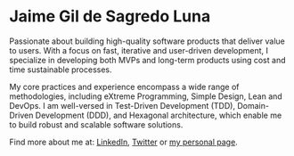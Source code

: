 # Jaime Gil de Sagredo Luna

Passionate about building high-quality software products that deliver value to users. With a focus on fast, iterative and user-driven development, I specialize in developing both MVPs and long-term products using cost and time sustainable processes.

My core practices and experience encompass a wide range of methodologies, including eXtreme Programming, Simple Design, Lean and DevOps. I am well-versed in Test-Driven Development (TDD), Domain-Driven Development (DDD), and Hexagonal architecture, which enable me to build robust and scalable software solutions.


Find more about me at: [LinkedIn](https://www.linkedin.com/in/jaimegildesagredo/), [Twitter](https://twitter.com/jaimegil) or [my personal page](https://www.jaimegil.me).
